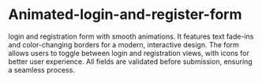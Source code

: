 # Animated-login-and-register-form
login and registration form with smooth animations. It features text fade-ins and color-changing borders for a modern, interactive design. The form allows users to toggle between login and registration views, with icons for better user experience. All fields are validated before submission, ensuring a seamless process.   
